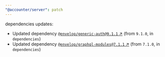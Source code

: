 ```yaml
---
"@accounter/server": patch
---
```

dependencies updates:
  - Updated dependency [`@envelop/generic-auth@9.1.1` ↗︎](https://www.npmjs.com/package/@envelop/generic-auth/v/9.1.1) (from `9.1.0`, in `dependencies`)
  - Updated dependency [`@envelop/graphql-modules@7.1.1` ↗︎](https://www.npmjs.com/package/@envelop/graphql-modules/v/7.1.1) (from `7.1.0`, in `dependencies`)
